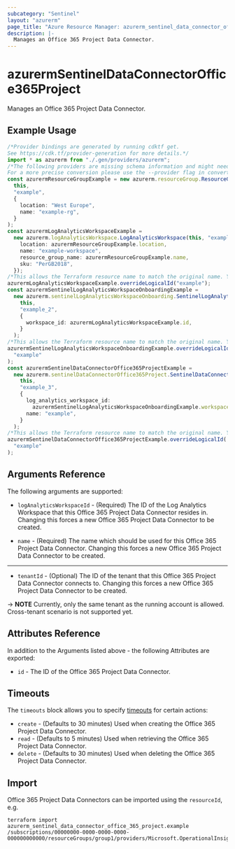 ```yaml
---
subcategory: "Sentinel"
layout: "azurerm"
page_title: "Azure Resource Manager: azurerm_sentinel_data_connector_office_365_project"
description: |-
  Manages an Office 365 Project Data Connector.
---
```


# azurermSentinelDataConnectorOffice365Project

Manages an Office 365 Project Data Connector.

## Example Usage

```typescript
/*Provider bindings are generated by running cdktf get.
See https://cdk.tf/provider-generation for more details.*/
import * as azurerm from "./.gen/providers/azurerm";
/*The following providers are missing schema information and might need manual adjustments to synthesize correctly: azurerm.
For a more precise conversion please use the --provider flag in convert.*/
const azurermResourceGroupExample = new azurerm.resourceGroup.ResourceGroup(
  this,
  "example",
  {
    location: "West Europe",
    name: "example-rg",
  }
);
const azurermLogAnalyticsWorkspaceExample =
  new azurerm.logAnalyticsWorkspace.LogAnalyticsWorkspace(this, "example_1", {
    location: azurermResourceGroupExample.location,
    name: "example-workspace",
    resource_group_name: azurermResourceGroupExample.name,
    sku: "PerGB2018",
  });
/*This allows the Terraform resource name to match the original name. You can remove the call if you don't need them to match.*/
azurermLogAnalyticsWorkspaceExample.overrideLogicalId("example");
const azurermSentinelLogAnalyticsWorkspaceOnboardingExample =
  new azurerm.sentinelLogAnalyticsWorkspaceOnboarding.SentinelLogAnalyticsWorkspaceOnboarding(
    this,
    "example_2",
    {
      workspace_id: azurermLogAnalyticsWorkspaceExample.id,
    }
  );
/*This allows the Terraform resource name to match the original name. You can remove the call if you don't need them to match.*/
azurermSentinelLogAnalyticsWorkspaceOnboardingExample.overrideLogicalId(
  "example"
);
const azurermSentinelDataConnectorOffice365ProjectExample =
  new azurerm.sentinelDataConnectorOffice365Project.SentinelDataConnectorOffice365Project(
    this,
    "example_3",
    {
      log_analytics_workspace_id:
        azurermSentinelLogAnalyticsWorkspaceOnboardingExample.workspaceId,
      name: "example",
    }
  );
/*This allows the Terraform resource name to match the original name. You can remove the call if you don't need them to match.*/
azurermSentinelDataConnectorOffice365ProjectExample.overrideLogicalId(
  "example"
);

```

## Arguments Reference

The following arguments are supported:

*   `logAnalyticsWorkspaceId` - (Required) The ID of the Log Analytics Workspace that this Office 365 Project Data Connector resides in. Changing this forces a new Office 365 Project Data Connector to be created.

*   `name` - (Required) The name which should be used for this Office 365 Project Data Connector. Changing this forces a new Office 365 Project Data Connector to be created.

***

* `tenantId` - (Optional) The ID of the tenant that this Office 365 Project Data Connector connects to. Changing this forces a new Office 365 Project Data Connector to be created.

\-> **NOTE** Currently, only the same tenant as the running account is allowed. Cross-tenant scenario is not supported yet.

## Attributes Reference

In addition to the Arguments listed above - the following Attributes are exported:

* `id` - The ID of the Office 365 Project Data Connector.

## Timeouts

The `timeouts` block allows you to specify [timeouts](https://www.terraform.io/language/resources/syntax#operation-timeouts) for certain actions:

* `create` - (Defaults to 30 minutes) Used when creating the Office 365 Project Data Connector.
* `read` - (Defaults to 5 minutes) Used when retrieving the Office 365 Project Data Connector.
* `delete` - (Defaults to 30 minutes) Used when deleting the Office 365 Project Data Connector.

## Import

Office 365 Project Data Connectors can be imported using the `resourceId`, e.g.

```console
terraform import azurerm_sentinel_data_connector_office_365_project.example /subscriptions/00000000-0000-0000-0000-000000000000/resourceGroups/group1/providers/Microsoft.OperationalInsights/workspaces/workspace1/providers/Microsoft.SecurityInsights/dataConnectors/dc1
```
